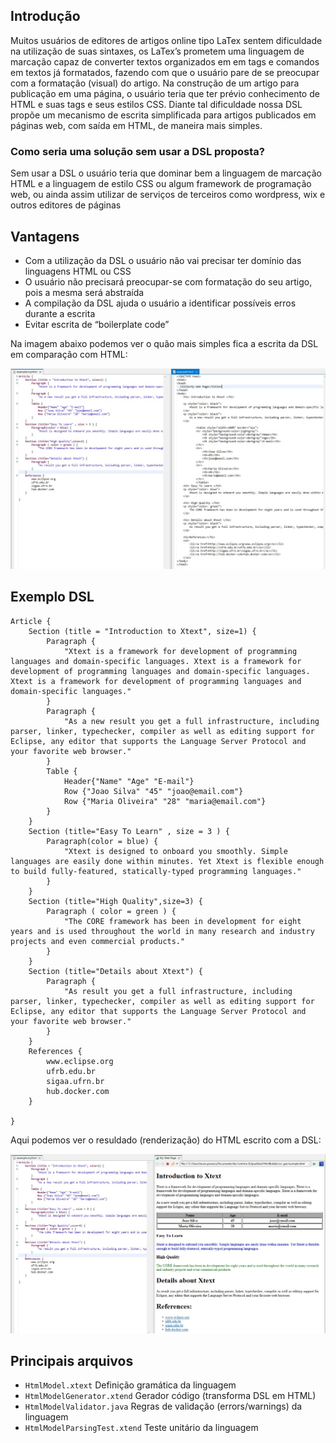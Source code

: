 ## Introdução

Muitos usuários de editores de artigos online tipo LaTex  sentem dificuldade na utilização de suas sintaxes, os LaTex’s prometem uma linguagem de marcação capaz de converter textos organizados em em tags e comandos em textos já formatados, fazendo com que o usuário pare de se preocupar com a formatação (visual) do artigo. Na construção de um artigo para publicação em uma página, o usuário teria que ter prévio conhecimento de HTML e suas tags e seus estilos CSS. Diante tal dificuldade nossa DSL propõe um mecanismo de escrita simplificada para artigos publicados em páginas web, com saída em HTML, de maneira mais simples.

### Como seria uma solução sem usar a DSL proposta?

Sem usar a DSL o usuário teria que dominar bem a linguagem de marcação HTML e a linguagem de estilo CSS ou algum framework de programação web, ou ainda assim utilizar de serviços de terceiros como wordpress, wix e outros editores de páginas

## Vantagens

* Com a utilização da DSL o usuário não vai precisar ter domínio das linguagens HTML ou CSS
* O usuário não precisará preocupar-se com formatação do seu artigo, pois a mesma será abstraída
* A compilação da DSL ajuda o usuário a identificar possíveis erros durante a escrita
* Evitar escrita de “boilerplate code”

Na imagem abaixo podemos ver o quão mais simples fica a escrita da DSL em comparação com HTML:  

![DSL Result](/images/dsl_html_comparison.jpg)

## Exemplo DSL

```
Article {
	Section (title = "Introduction to Xtext", size=1) {
		Paragraph {
			"Xtext is a framework for development of programming languages and domain-specific languages. Xtext is a framework for development of programming languages and domain-specific languages. Xtext is a framework for development of programming languages and domain-specific languages." 
		}		
		Paragraph {
			"As a new result you get a full infrastructure, including parser, linker, typechecker, compiler as well as editing support for Eclipse, any editor that supports the Language Server Protocol and your favorite web browser."
		}
		Table {
			Header{"Name" "Age" "E-mail"}
			Row {"Joao Silva" "45" "joao@email.com"}
			Row {"Maria Oliveira" "28" "maria@email.com"} 
		}
	}
	Section (title="Easy To Learn" , size = 3 ) {
		Paragraph(color = blue) {
			"Xtext is designed to onboard you smoothly. Simple languages are easily done within minutes. Yet Xtext is flexible enough to build fully-featured, statically-typed programming languages." 
		}		
	}
	Section (title="High Quality",size=3) {
		Paragraph ( color = green ) {
			"The CORE framework has been in development for eight years and is used throughout the world in many research and industry projects and even commercial products." 
		}		
	}
	Section (title="Details about Xtext") {
		Paragraph {
			"As result you get a full infrastructure, including parser, linker, typechecker, compiler as well as editing support for Eclipse, any editor that supports the Language Server Protocol and your favorite web browser."
		}
	}		
	References {
		www.eclipse.org
		ufrb.edu.br
		sigaa.ufrn.br
		hub.docker.com
	}
	
}
```

Aqui podemos ver o resuldado (renderização) do HTML escrito com a DSL:

![DSL Result](/images/dsl_html_result.jpg)

## Principais arquivos

* `HtmlModel.xtext` Definição gramática da linguagem
* `HtmlModelGenerator.xtend` Gerador código (transforma DSL em HTML)
* `HtmlModelValidator.java` Regras de validação (errors/warnings) da linguagem
* `HtmlModelParsingTest.xtend` Teste unitário da linguagem

